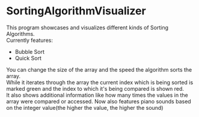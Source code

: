 # SortingAlgorithmVisualizer
This program showcases and visualizes different kinds of Sorting Algorithms.
<br>Currently features:
- Bubble Sort
- Quick Sort

You can change the size of the array and the speed the algorithm sorts the array.<br>
While it iterates through the array the current index which is being sorted is marked green and the index to which it's being compared is shown red.
<br>It also shows additional information like how many times the values in the array were compared or accessed. Now also features piano sounds based on the integer value(the higher the value, the higher the sound)
